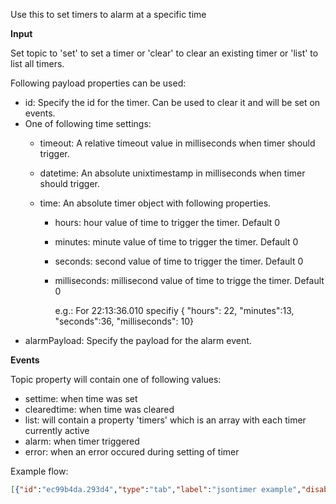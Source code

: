 Use this to set timers to alarm at a specific time

<b>Input</b>

Set topic to 'set' to set a timer or 'clear' to clear an existing timer  or 'list' to list all timers.

Following payload properties can be used:

* id: Specify the id for the timer. Can be used to clear it and will be set on events.
* One of following time settings: 
    * timeout: A relative timeout value in milliseconds when timer should trigger.
    * datetime: An absolute unixtimestamp in milliseconds when timer should trigger.
    * time: An absolute timer object with following properties.

        * hours: hour value of time to trigger the timer. Default 0
        * minutes: minute value of time to trigger the timer. Default 0
        * seconds: second value of time to trigger the timer. Default 0
        * milliseconds: millisecond value of time to trigge the timer. Default 0

            e.g.: For 22:13:36.010 specifiy { "hours": 22, "minutes":13, "seconds":36, "milliseconds": 10}
* alarmPayload: Specify the payload for the alarm event.

<b>Events</b>

Topic property will contain one of following values:
* settime: when time was set
* clearedtime: when time was cleared
* list: will contain a property 'timers' which is an array with each timer currently active
* alarm: when timer triggered
* error: when an error occured during setting of timer

Example flow:
```json
[{"id":"ec99b4da.293d4","type":"tab","label":"jsontimer example","disabled":false,"info":""},{"id":"7279d624.7be1e","type":"jsontimer","z":"ec99b4da.293d4","name":"","x":440,"y":200,"wires":[["f7b7a7a8.610e08"]]},{"id":"f7b7a7a8.610e08","type":"debug","z":"ec99b4da.293d4","name":"timerout","active":true,"tosidebar":true,"console":false,"tostatus":false,"complete":"true","targetType":"full","statusVal":"","statusType":"auto","x":620,"y":200,"wires":[]},{"id":"781c568e.7274d","type":"inject","z":"ec99b4da.293d4","name":"20 seconds","props":[{"p":"payload"},{"p":"topic","vt":"str"}],"repeat":"","crontab":"","once":false,"onceDelay":0.1,"topic":"set","payload":"{\"id\":\"This is a test\",\"timeout\":20000}","payloadType":"json","x":200,"y":120,"wires":[["7279d624.7be1e","af6927b1.cf26b"]]},{"id":"af6927b1.cf26b","type":"debug","z":"ec99b4da.293d4","name":"timer in","active":true,"tosidebar":true,"console":false,"tostatus":false,"complete":"true","targetType":"full","statusVal":"","statusType":"auto","x":440,"y":120,"wires":[]},{"id":"65d3a29.abf2fdc","type":"inject","z":"ec99b4da.293d4","name":"Clear 20 seconds timer","props":[{"p":"payload"},{"p":"topic","vt":"str"}],"repeat":"","crontab":"","once":false,"onceDelay":0.1,"topic":"clear","payload":"{\"id\":\"This is a test\"}","payloadType":"json","x":200,"y":280,"wires":[["7279d624.7be1e"]]}]
```